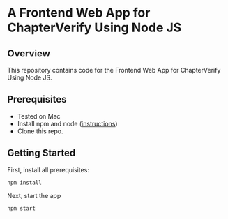 # A Frontend Web App for ChapterVerify Using Node JS

## Overview
This repository contains code for the Frontend Web App for ChapterVerify Using Node JS.

## Prerequisites

- Tested on Mac
- Install npm and node ([instructions](https://nodejs.org/en/download/))
- Clone this repo.

## Getting Started
First, install all prerequisites:
```shell
npm install
```

Next, start the app

```shell
npm start
```
